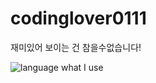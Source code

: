 # codinglover0111
재미있어 보이는 건 참을수없습니다!


![language what I use](https://github-readme-stats.vercel.app/api/top-langs/?username=codinglover0111&layout=compact)
